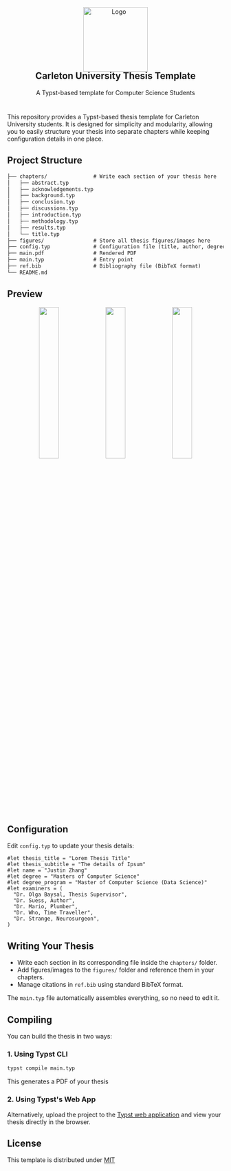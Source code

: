 <div align='center'>
<img src='https://github.com/user-attachments/assets/2e78fcae-a366-4fb2-9687-81c9e6ee31e6' alt='Logo' height='150' style='margin-bottom: -2rem;'>

<h2 align='center'>Carleton University Thesis Template</h2>

<p align='center'>
A Typst-based template for Computer Science Students
</p>
</div>

# 

This repository provides a Typst-based thesis template for Carleton University students. It is designed for simplicity and modularity, allowing you to easily structure your thesis into separate chapters while keeping configuration details in one place.

## Project Structure

```markdown
├── chapters/               # Write each section of your thesis here
│   ├── abstract.typ
│   ├── acknowledgements.typ
│   ├── background.typ
│   ├── conclusion.typ
│   ├── discussions.typ
│   ├── introduction.typ
│   ├── methodology.typ
│   ├── results.typ
│   └── title.typ
├── figures/                # Store all thesis figures/images here
├── config.typ              # Configuration file (title, author, degree, examiners, etc.)
├── main.pdf                # Rendered PDF
├── main.typ                # Entry point 
├── ref.bib                 # Bibliography file (BibTeX format)
└── README.md               
```

## Preview

<div align="center">
  <img src="https://github.com/user-attachments/assets/3d8a0575-500b-4e2a-8caf-a5d241f72c60" width="30%" /> 
  <img src="https://github.com/user-attachments/assets/5e17b5c8-ae0f-4dda-917a-13e61284ddd5" width="30%" />
  <img src="https://github.com/user-attachments/assets/a9342a46-14c2-4542-a15e-e6fc0a139600" width="30%" />
</div>


## Configuration

Edit `config.typ` to update your thesis details:

```typst
#let thesis_title = "Lorem Thesis Title"
#let thesis_subtitle = "The details of Ipsum"
#let name = "Justin Zhang"
#let degree = "Masters of Computer Science"
#let degree_program = "Master of Computer Science (Data Science)"
#let examiners = (
  "Dr. Olga Baysal, Thesis Supervisor",
  "Dr. Suess, Author",
  "Dr. Mario, Plumber",
  "Dr. Who, Time Traveller",
  "Dr. Strange, Neurosurgeon",
)
```

## Writing Your Thesis
- Write each section in its corresponding file inside the `chapters/` folder.
- Add figures/images to the `figures/` folder and reference them in your chapters.
- Manage citations in `ref.bib` using standard BibTeX format.

The `main.typ` file automatically assembles everything, so no need to edit it.

## Compiling

You can build the thesis in two ways:

### 1. Using Typst CLI 

```bash
typst compile main.typ
```

This generates a PDF of your thesis

### 2. Using Typst's Web App

Alternatively, upload the project to the [Typst web application](https://typst.app) and view your thesis directly in the browser.

## License

This template is distributed under [MIT](LICENSE.md)

